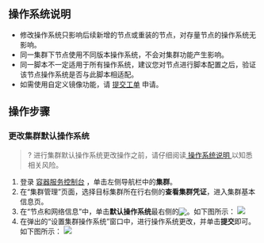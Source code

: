 ## 操作系统说明[](id:OS)

- 修改操作系统只影响后续新增的节点或重装的节点，对存量节点的操作系统无影响。
- 同一集群下节点使用不同版本操作系统，不会对集群功能产生影响。
- 同一脚本不一定适用于所有操作系统，建议您对节点进行脚本配置之后，验证该节点操作系统是否与此脚本相适配。
- 如需使用自定义镜像功能，请 [提交工单](https://console.qcloud.com/workorder/category?level1_id=6&level2_id=350&source=0&data_title=%E5%AE%B9%E5%99%A8%E6%9C%8D%E5%8A%A1TKE&level3_id=718&radio_title=%E5%AE%B9%E5%99%A8%E9%9B%86%E7%BE%A4%E7%9B%B8%E5%85%B3%E9%97%AE%E9%A2%98&queue=97&scene_code=16798&step=2) 申请。
## 操作步骤

### 更改集群默认操作系统
>? 进行集群默认操作系统更改操作之前，请仔细阅读[ 操作系统说明 ](#OS)以知悉相关风险。

1. 登录 [容器服务控制台](https://console.cloud.tencent.com/tke2) ，单击左侧导航栏中的**集群**。
2. 在“集群管理”页面，选择目标集群所在行右侧的**查看集群凭证**，进入集群基本信息页。
3. 在“节点和网络信息”中，单击**默认操作系统**最右侧的<img src="https://main.qcloudimg.com/raw/12834a28b9839ffe9a3723ca23ba19ce.png" style="margin:-3px 0px">。如下图所示：
![](https://main.qcloudimg.com/raw/1bdc4b288f01e31c93504d21dc865c6f.png)
4. 在弹出的“设置集群操作系统”窗口中，进行操作系统更改，并单击**提交**即可。如下图所示：
![](https://main.qcloudimg.com/raw/9bd3d607c7897232a02df96ca52558dd.png)


